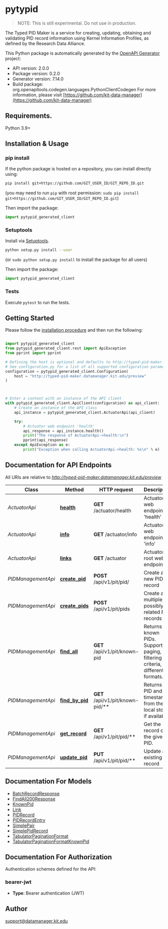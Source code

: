 # pytypid

> NOTE: This is still experimental. Do not use in production.

The Typed PID Maker is a service for creating, updating, obtaining and validating PID record information using Kernel Information Profiles, as defined by the Research Data Alliance.

This Python package is automatically generated by the [OpenAPI Generator](https://openapi-generator.tech) project:

- API version: 2.0.0
- Package version: 0.2.0
- Generator version: 7.14.0
- Build package: org.openapitools.codegen.languages.PythonClientCodegen
For more information, please visit [https://github.com/kit-data-manager](https://github.com/kit-data-manager)

## Requirements.

Python 3.9+

## Installation & Usage
### pip install

If the python package is hosted on a repository, you can install directly using:

```sh
pip install git+https://github.com/GIT_USER_ID/GIT_REPO_ID.git
```
(you may need to run `pip` with root permission: `sudo pip install git+https://github.com/GIT_USER_ID/GIT_REPO_ID.git`)

Then import the package:
```python
import pytypid_generated_client
```

### Setuptools

Install via [Setuptools](http://pypi.python.org/pypi/setuptools).

```sh
python setup.py install --user
```
(or `sudo python setup.py install` to install the package for all users)

Then import the package:
```python
import pytypid_generated_client
```

### Tests

Execute `pytest` to run the tests.

## Getting Started

Please follow the [installation procedure](#installation--usage) and then run the following:

```python

import pytypid_generated_client
from pytypid_generated_client.rest import ApiException
from pprint import pprint

# Defining the host is optional and defaults to http://typed-pid-maker.datamanager.kit.edu/preview
# See configuration.py for a list of all supported configuration parameters.
configuration = pytypid_generated_client.Configuration(
    host = "http://typed-pid-maker.datamanager.kit.edu/preview"
)



# Enter a context with an instance of the API client
with pytypid_generated_client.ApiClient(configuration) as api_client:
    # Create an instance of the API class
    api_instance = pytypid_generated_client.ActuatorApi(api_client)

    try:
        # Actuator web endpoint 'health'
        api_response = api_instance.health()
        print("The response of ActuatorApi->health:\n")
        pprint(api_response)
    except ApiException as e:
        print("Exception when calling ActuatorApi->health: %s\n" % e)

```

## Documentation for API Endpoints

All URIs are relative to *http://typed-pid-maker.datamanager.kit.edu/preview*

Class | Method | HTTP request | Description
------------ | ------------- | ------------- | -------------
*ActuatorApi* | [**health**](docs/ActuatorApi.md#health) | **GET** /actuator/health | Actuator web endpoint &#39;health&#39;
*ActuatorApi* | [**info**](docs/ActuatorApi.md#info) | **GET** /actuator/info | Actuator web endpoint &#39;info&#39;
*ActuatorApi* | [**links**](docs/ActuatorApi.md#links) | **GET** /actuator | Actuator root web endpoint
*PIDManagementApi* | [**create_pid**](docs/PIDManagementApi.md#create_pid) | **POST** /api/v1/pit/pid/ | Create a new PID record
*PIDManagementApi* | [**create_pids**](docs/PIDManagementApi.md#create_pids) | **POST** /api/v1/pit/pids | Create a multiple, possibly related PID records
*PIDManagementApi* | [**find_all**](docs/PIDManagementApi.md#find_all) | **GET** /api/v1/pit/known-pid | Returns all known PIDs. Supports paging, filtering criteria, and different formats.
*PIDManagementApi* | [**find_by_pid**](docs/PIDManagementApi.md#find_by_pid) | **GET** /api/v1/pit/known-pid/** | Returns a PID and its timestamps from the local store, if available.
*PIDManagementApi* | [**get_record**](docs/PIDManagementApi.md#get_record) | **GET** /api/v1/pit/pid/** | Get the record of the given PID.
*PIDManagementApi* | [**update_pid**](docs/PIDManagementApi.md#update_pid) | **PUT** /api/v1/pit/pid/** | Update an existing PID record


## Documentation For Models

 - [BatchRecordResponse](docs/BatchRecordResponse.md)
 - [FindAll200Response](docs/FindAll200Response.md)
 - [KnownPid](docs/KnownPid.md)
 - [Link](docs/Link.md)
 - [PIDRecord](docs/PIDRecord.md)
 - [PIDRecordEntry](docs/PIDRecordEntry.md)
 - [SimplePair](docs/SimplePair.md)
 - [SimplePidRecord](docs/SimplePidRecord.md)
 - [TabulatorPaginationFormat](docs/TabulatorPaginationFormat.md)
 - [TabulatorPaginationFormatKnownPid](docs/TabulatorPaginationFormatKnownPid.md)


<a id="documentation-for-authorization"></a>
## Documentation For Authorization


Authentication schemes defined for the API:
<a id="bearer-jwt"></a>
### bearer-jwt

- **Type**: Bearer authentication (JWT)


## Author

support@datamanager.kit.edu



